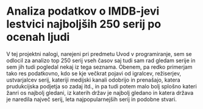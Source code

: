 # Analiza podatkov o IMDB-jevi lestvici najboljših 250 serij po ocenah ljudi
V tej projektni nalogi, narejeni pri predmetu Uvod v programiranje,
sem se odlocil za analizo top 250 serij vseh časov saj tudi sam rad gledam serije in
sem jih tudi pogledal nekaj iz tega seznama. Obenem, pa redko primerjam tako res podatkovno,
kdo se kje večkrat pojavi od igralcev, režiserjev, ustvarjalcev serij, kateriji medijski kanali
odobrijo in prenašajo, katera prudukcijska podjetja so zadaj itd., in pa tudi potem malo bolj splošno
kateri žanri os najbolj gledani, iz katerih držav je najbolj gledano in katera država je naredila
največ serij, leta najpopularnejših serij in podobne stvari.